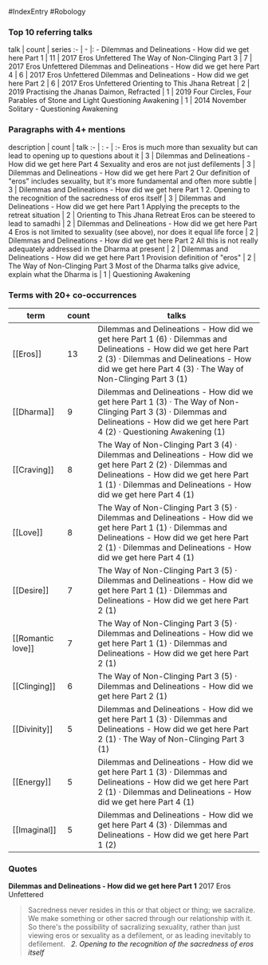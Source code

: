 #IndexEntry #Robology

### Top 10 referring talks
talk | count | series
:- | - |: -
<a data-href="Dilemmas and Delineations - How did we get here Part 1" class="internal-link">Dilemmas and Delineations - How did we get here Part 1</a> | 11 | <a data-href="2017 Eros Unfettered" class="internal-link">2017 Eros Unfettered</a>
<a data-href="The Way of Non-Clinging Part 3" class="internal-link">The Way of Non-Clinging Part 3</a> | 7 | <a data-href="2017 Eros Unfettered" class="internal-link">2017 Eros Unfettered</a>
<a data-href="Dilemmas and Delineations - How did we get here Part 4" class="internal-link">Dilemmas and Delineations - How did we get here Part 4</a> | 6 | <a data-href="2017 Eros Unfettered" class="internal-link">2017 Eros Unfettered</a>
<a data-href="Dilemmas and Delineations - How did we get here Part 2" class="internal-link">Dilemmas and Delineations - How did we get here Part 2</a> | 6 | <a data-href="2017 Eros Unfettered" class="internal-link">2017 Eros Unfettered</a>
<a data-href="Orienting to This Jhana Retreat" class="internal-link">Orienting to This Jhana Retreat</a> | 2 | <a data-href="2019 Practising the Jhanas" class="internal-link">2019 Practising the Jhanas</a>
<a data-href="Daimon, Refracted" class="internal-link">Daimon, Refracted</a> | 1 | <a data-href="2019 Four Circles, Four Parables of Stone and Light" class="internal-link">2019 Four Circles, Four Parables of Stone and Light</a>
<a data-href="Questioning Awakening" class="internal-link">Questioning Awakening</a> | 1 | <a data-href="2014 November Solitary - Questioning Awakening" class="internal-link">2014 November Solitary - Questioning Awakening</a>

### Paragraphs with 4+ mentions
description | count | talk
:- | : - | :-
<a aria-label-position="top" aria-label="Dilemmas and Delineations - How did we get here Part 4 > Eros is much more than sexuality but can lead to opening up to questions about it" data-href="Dilemmas and Delineations - How did we get here Part 4#Eros is much more than sexuality but can lead to opening up to questions about it" class="internal-link">Eros is much more than sexuality but can lead to opening up to questions about it</a> | 3 | <a data-href="Dilemmas and Delineations - How did we get here Part 4" class="internal-link">Dilemmas and Delineations - How did we get here Part 4</a>
<a aria-label-position="top" aria-label="Dilemmas and Delineations - How did we get here Part 2 > Sexuality and eros are not just defilements" data-href="Dilemmas and Delineations - How did we get here Part 2#Sexuality and eros are not just defilements" class="internal-link">Sexuality and eros are not just defilements</a> | 3 | <a data-href="Dilemmas and Delineations - How did we get here Part 2" class="internal-link">Dilemmas and Delineations - How did we get here Part 2</a>
<a aria-label-position="top" aria-label="Dilemmas and Delineations - How did we get here Part 1 > Our definition of eros includes sexuality but its more fundamental and often more subtle" data-href="Dilemmas and Delineations - How did we get here Part 1#Our definition of eros includes sexuality but it's more fundamental and often more subtle" class="internal-link">Our definition of &quot;eros&quot; includes sexuality, but it&#x27;s more fundamental and often more subtle</a> | 3 | <a data-href="Dilemmas and Delineations - How did we get here Part 1" class="internal-link">Dilemmas and Delineations - How did we get here Part 1</a>
<a aria-label-position="top" aria-label="Dilemmas and Delineations - How did we get here Part 1 > 2 Opening to the recognition of the sacredness of eros itself" data-href="Dilemmas and Delineations - How did we get here Part 1#2 Opening to the recognition of the sacredness of eros itself" class="internal-link">2. Opening to the recognition of the sacredness of eros itself</a> | 3 | <a data-href="Dilemmas and Delineations - How did we get here Part 1" class="internal-link">Dilemmas and Delineations - How did we get here Part 1</a>
<a aria-label-position="top" aria-label="Orienting to This Jhana Retreat > Applying the precepts to the retreat situation" data-href="Orienting to This Jhana Retreat#Applying the precepts to the retreat situation" class="internal-link">Applying the precepts to the retreat situation</a> | 2 | <a data-href="Orienting to This Jhana Retreat" class="internal-link">Orienting to This Jhana Retreat</a>
<a aria-label-position="top" aria-label="Dilemmas and Delineations - How did we get here Part 4 > Eros can be steered to lead to samadhi" data-href="Dilemmas and Delineations - How did we get here Part 4#Eros can be steered to lead to samadhi" class="internal-link">Eros can be steered to lead to samadhi</a> | 2 | <a data-href="Dilemmas and Delineations - How did we get here Part 4" class="internal-link">Dilemmas and Delineations - How did we get here Part 4</a>
<a aria-label-position="top" aria-label="Dilemmas and Delineations - How did we get here Part 2 > Eros is not limited to sexuality see above nor does it equal life force" data-href="Dilemmas and Delineations - How did we get here Part 2#Eros is not limited to sexuality see above nor does it equal life force" class="internal-link">Eros is not limited to sexuality (see above), nor does it equal life force</a> | 2 | <a data-href="Dilemmas and Delineations - How did we get here Part 2" class="internal-link">Dilemmas and Delineations - How did we get here Part 2</a>
<a aria-label-position="top" aria-label="Dilemmas and Delineations - How did we get here Part 1 > All this is not really adequately addressed in the Dharma at present" data-href="Dilemmas and Delineations - How did we get here Part 1#All this is not really adequately addressed in the Dharma at present" class="internal-link">All this is not really adequately addressed in the Dharma at present</a> | 2 | <a data-href="Dilemmas and Delineations - How did we get here Part 1" class="internal-link">Dilemmas and Delineations - How did we get here Part 1</a>
<a aria-label-position="top" aria-label="The Way of Non-Clinging Part 3 > Provision definition of eros" data-href="The Way of Non-Clinging Part 3#Provision definition of eros" class="internal-link">Provision definition of &quot;eros&quot;</a> | 2 | <a data-href="The Way of Non-Clinging Part 3" class="internal-link">The Way of Non-Clinging Part 3</a>
<a aria-label-position="top" aria-label="Questioning Awakening > Most of the Dharma talks give advice explain what the Dharma is" data-href="Questioning Awakening#Most of the Dharma talks give advice explain what the Dharma is" class="internal-link">Most of the Dharma talks give advice, explain what the Dharma is</a> | 1 | <a data-href="Questioning Awakening" class="internal-link">Questioning Awakening</a>

### Terms with 20+ co-occurrences
term | count | talks
-|-|-
[[Eros]] | 13 | <span class="counts"><a data-href="Dilemmas and Delineations - How did we get here Part 1" class="internal-link">Dilemmas and Delineations - How did we get here Part 1</a> (6) · <a data-href="Dilemmas and Delineations - How did we get here Part 2" class="internal-link">Dilemmas and Delineations - How did we get here Part 2</a> (3) · <a data-href="Dilemmas and Delineations - How did we get here Part 4" class="internal-link">Dilemmas and Delineations - How did we get here Part 4</a> (3) · <a data-href="The Way of Non-Clinging Part 3" class="internal-link">The Way of Non-Clinging Part 3</a> (1)</span> 
[[Dharma]] | 9 | <span class="counts"><a data-href="Dilemmas and Delineations - How did we get here Part 1" class="internal-link">Dilemmas and Delineations - How did we get here Part 1</a> (3) · <a data-href="The Way of Non-Clinging Part 3" class="internal-link">The Way of Non-Clinging Part 3</a> (3) · <a data-href="Dilemmas and Delineations - How did we get here Part 4" class="internal-link">Dilemmas and Delineations - How did we get here Part 4</a> (2) · <a data-href="Questioning Awakening" class="internal-link">Questioning Awakening</a> (1)</span> 
[[Craving]] | 8 | <span class="counts"><a data-href="The Way of Non-Clinging Part 3" class="internal-link">The Way of Non-Clinging Part 3</a> (4) · <a data-href="Dilemmas and Delineations - How did we get here Part 2" class="internal-link">Dilemmas and Delineations - How did we get here Part 2</a> (2) · <a data-href="Dilemmas and Delineations - How did we get here Part 1" class="internal-link">Dilemmas and Delineations - How did we get here Part 1</a> (1) · <a data-href="Dilemmas and Delineations - How did we get here Part 4" class="internal-link">Dilemmas and Delineations - How did we get here Part 4</a> (1)</span> 
[[Love]] | 8 | <span class="counts"><a data-href="The Way of Non-Clinging Part 3" class="internal-link">The Way of Non-Clinging Part 3</a> (5) · <a data-href="Dilemmas and Delineations - How did we get here Part 1" class="internal-link">Dilemmas and Delineations - How did we get here Part 1</a> (1) · <a data-href="Dilemmas and Delineations - How did we get here Part 2" class="internal-link">Dilemmas and Delineations - How did we get here Part 2</a> (1) · <a data-href="Dilemmas and Delineations - How did we get here Part 4" class="internal-link">Dilemmas and Delineations - How did we get here Part 4</a> (1)</span> 
[[Desire]] | 7 | <span class="counts"><a data-href="The Way of Non-Clinging Part 3" class="internal-link">The Way of Non-Clinging Part 3</a> (5) · <a data-href="Dilemmas and Delineations - How did we get here Part 1" class="internal-link">Dilemmas and Delineations - How did we get here Part 1</a> (1) · <a data-href="Dilemmas and Delineations - How did we get here Part 2" class="internal-link">Dilemmas and Delineations - How did we get here Part 2</a> (1)</span> 
[[Romantic love]] | 7 | <span class="counts"><a data-href="The Way of Non-Clinging Part 3" class="internal-link">The Way of Non-Clinging Part 3</a> (5) · <a data-href="Dilemmas and Delineations - How did we get here Part 1" class="internal-link">Dilemmas and Delineations - How did we get here Part 1</a> (1) · <a data-href="Dilemmas and Delineations - How did we get here Part 2" class="internal-link">Dilemmas and Delineations - How did we get here Part 2</a> (1)</span> 
[[Clinging]] | 6 | <span class="counts"><a data-href="The Way of Non-Clinging Part 3" class="internal-link">The Way of Non-Clinging Part 3</a> (5) · <a data-href="Dilemmas and Delineations - How did we get here Part 2" class="internal-link">Dilemmas and Delineations - How did we get here Part 2</a> (1)</span> 
[[Divinity]] | 5 | <span class="counts"><a data-href="Dilemmas and Delineations - How did we get here Part 1" class="internal-link">Dilemmas and Delineations - How did we get here Part 1</a> (3) · <a data-href="Dilemmas and Delineations - How did we get here Part 2" class="internal-link">Dilemmas and Delineations - How did we get here Part 2</a> (1) · <a data-href="The Way of Non-Clinging Part 3" class="internal-link">The Way of Non-Clinging Part 3</a> (1)</span> 
[[Energy]] | 5 | <span class="counts"><a data-href="Dilemmas and Delineations - How did we get here Part 1" class="internal-link">Dilemmas and Delineations - How did we get here Part 1</a> (3) · <a data-href="Dilemmas and Delineations - How did we get here Part 2" class="internal-link">Dilemmas and Delineations - How did we get here Part 2</a> (1) · <a data-href="Dilemmas and Delineations - How did we get here Part 4" class="internal-link">Dilemmas and Delineations - How did we get here Part 4</a> (1)</span> 
[[Imaginal]] | 5 | <span class="counts"><a data-href="Dilemmas and Delineations - How did we get here Part 4" class="internal-link">Dilemmas and Delineations - How did we get here Part 4</a> (3) · <a data-href="Dilemmas and Delineations - How did we get here Part 1" class="internal-link">Dilemmas and Delineations - How did we get here Part 1</a> (2)</span> 

### Quotes
**<a data-href="Dilemmas and Delineations - How did we get here Part 1" class="internal-link">Dilemmas and Delineations - How did we get here Part 1</a>**
<span class="counts"><a data-href="2017 Eros Unfettered" class="internal-link">2017 Eros Unfettered</a></span>
> Sacredness never resides in this or that object or thing; we sacralize. We make something or other sacred through our relationship with it. So there's the possibility of sacralizing sexuality, rather than just viewing eros or sexuality as a defilement, or as leading inevitably to defilement. &nbsp;&nbsp;<span class="counts">_<a aria-label-position="top" aria-label="Dilemmas and Delineations - How did we get here Part 1 > 2 Opening to the recognition of the sacredness of eros itself" data-href="Dilemmas and Delineations - How did we get here Part 1#2 Opening to the recognition of the sacredness of eros itself" class="internal-link">2. Opening to the recognition of the sacredness of eros itself</a>_</span>



